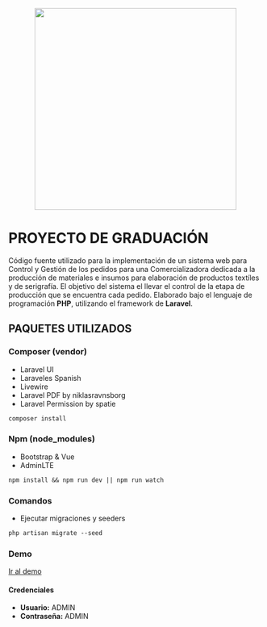 <p align="center">
    <a href="https://laravel.com" target="_blank">
        <img src="https://raw.githubusercontent.com/laravel/art/master/logo-lockup/5%20SVG/2%20CMYK/1%20Full%20Color/laravel-logolockup-cmyk-red.svg" 
            width="400"
        >
    </a>    
</p>

# PROYECTO DE GRADUACIÓN

Código fuente utilizado para la implementación de un sistema web para Control y Gestión de los pedidos para una Comercializadora dedicada a la producción de materiales e insumos para elaboración de productos textíles y de serigrafía. El objetivo del sistema el llevar el control de la etapa de producción que se encuentra cada pedido. Elaborado bajo el lenguaje de programación <b>PHP</b>, utilizando el framework de <b>Laravel</b>.

## PAQUETES UTILIZADOS

### Composer (vendor)

- Laravel UI
- Laraveles Spanish
- Livewire
- Laravel PDF by niklasravnsborg
- Laravel Permission by spatie

```md
composer install
```

### Npm (node_modules)

- Bootstrap & Vue
- AdminLTE

```md
npm install && npm run dev || npm run watch
```

### Comandos

- Ejecutar migraciones y seeders

```md
php artisan migrate --seed
```

### Demo

<a href="http://comercializadora-jireh.herokuapp.com" target="_blank">
    Ir al demo
</a>

#### Credenciales

- <b>Usuario:</b> ADMIN
- <b>Contraseña:</b> ADMIN
